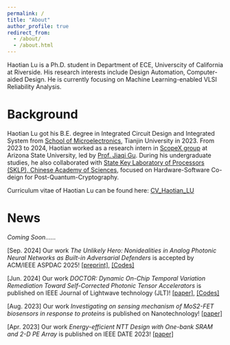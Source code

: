 ```yaml
---
permalink: /
title: "About"
author_profile: true
redirect_from: 
  - /about/
  - /about.html
---
```

Haotian Lu is a Ph.D. student in Department of ECE, Universcity of California at Riverside. 
His research interests include Design Automation, Computer-aided Design. 
He is currently focusing on Machine Learning-enabled VLSI Reliability Analysis.

Background
==========

Haotian Lu got his B.E. degree in Integrated Circuit Design and Integrated System from [School of Microelectronics](https://sme.tju.edu.cn/Home.htm), Tianjin University in 2023. From 2023 to 2024, Haotian worked as a research intern in [ScopeX group](https://scopex-asu.github.io/) at Arizona State University, led by [Prof. Jiaqi Gu](https://www.jqgu.net/). During his undergraduate studies, he also collaborated with [State Key Laboratory of Processors (SKLP), Chinese Academy of Sciences](http://english.ict.cas.cn/), focused on Hardware-Software Co-deign for Post-Quantum-Cryptography.

Curriculum vitae of Haotian Lu can be found here: [CV_Haotian_LU](../assets/CV.pdf)

# News

*Coming Soon......*

[Sep. 2024] Our work *The Unlikely Hero: Nonidealities in Analog Photonic Neural Networks as Built-in Adversarial Defenders* is accepted by ACM/IEEE ASPDAC 2025! [[preprint]](https://arxiv.org/abs/2410.01289), [[Codes]](https://github.com/ScopeX-ASU/Unlikely_Hero)

[Jun. 2024] Our work *DOCTOR: Dynamic On-Chip Temporal Variation Remediation Toward Self-Corrected Photonic Tensor Accelerators* is published on IEEE Journal of Lightwave technology (JLT)! [[paper]](https://ieeexplore.ieee.org/abstract/document/10547367), [[Codes]](https://github.com/ScopeX-ASU/DOCTOR)

[Aug. 2023] Our work *Investigating on sensing mechanism of MoS2-FET biosensors in response to proteins* is published on Nanotechnology! [[paper]](https://iopscience.iop.org/article/10.1088/1361-6528/aceb6a/meta)

[Apr. 2023] Our work *Energy-efficient NTT Design with One-bank SRAM and 2-D PE Array* is published on IEEE DATE 2023! [[paper]](https://ieeexplore.ieee.org/abstract/document/10137059/metrics#metrics)